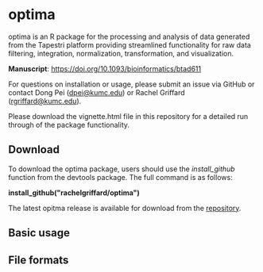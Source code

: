# optima
optima is an R package for the processing and analysis of data generated from the Tapestri platform providing streamlined functionality for raw data filtering, integration, normalization, transformation, and visualization.

**Manuscript**: https://doi.org/10.1093/bioinformatics/btad611

For questions on installation or usage, please submit an issue via GitHub or contact Dong Pei (dpei@kumc.edu) or Rachel Griffard (rgriffard@kumc.edu).

Please download the vignette.html file in this repository for a detailed run through of the package functionality.

## Download
To download the optima package, users should use the *install_github* function from the devtools package. The full command is as follows:

**install_github("rachelgriffard/optima")**

The latest opitma release is available for download from the [repository](https://github.com/rachelgriffard/optima).

## Basic usage

## File formats

## 

